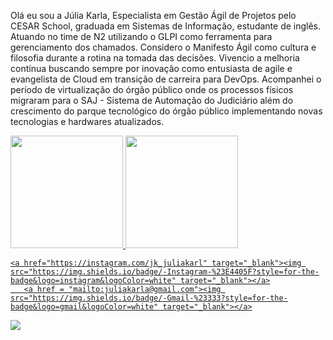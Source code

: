 Olá eu sou a Júlia Karla,
Especialista em Gestão Ágil de Projetos pelo CESAR School, graduada em Sistemas de Informação, estudante de inglês. Atuando no time de N2 utilizando o GLPI como ferramenta para gerenciamento dos chamados. 
Considero o Manifesto Ágil como cultura e filosofia durante a rotina na tomada das decisões. Vivencio a melhoria contínua buscando sempre por inovação como entusiasta de agile e evangelista de Cloud em transição de carreira para DevOps.
Acompanhei o período de virtualização do órgão público onde os processos físicos migraram para o SAJ - Sistema de Automação do Judiciário além do crescimento do parque tecnológico do órgão público implementando novas tecnologias e hardwares atualizados. 

<div>
    <a href="https://github.com/juliakarla">
    <img height="180em" src="https://github-readme-stats.vercel.app/api?username=juliakarla&show_icons=true&theme=dracula&include_all_commits=true&count_private=true"/>
    <img height="180em" src="https://github-readme-stats.vercel.app/api/top-langs/?username=juliakarla&layuot=compact&langs_count=16&theme=dracula"/>    
<div> 
    
    <a href="https://instagram.com/jk_juliakarl" target="_blank"><img src="https://img.shields.io/badge/-Instagram-%23E4405F?style=for-the-badge&logo=instagram&logoColor=white" target="_blank"></a>
 	   <a href = "mailto:juliakarla@gmail.com"><img src="https://img.shields.io/badge/-Gmail-%23333?style=for-the-badge&logo=gmail&logoColor=white" target="_blank"></a>
  <a href="https://www.linkedin.com/in/juliakarla" target="_blank"><img src="https://img.shields.io/badge/-LinkedIn-%230077B5?style=for-the-badge&logo=linkedin&logoColor=white" target="_blank"></a> 
  
</div>

